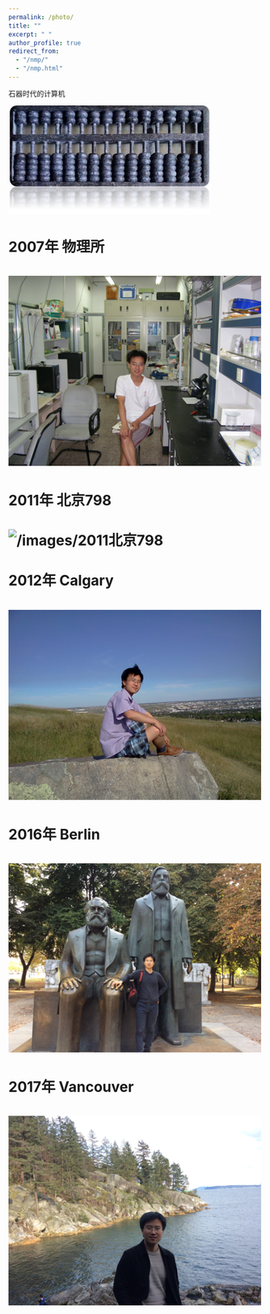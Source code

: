 ```yaml
---
permalink: /photo/
title: ""
excerpt: " "
author_profile: true
redirect_from: 
  - "/nmp/"
  - "/nmp.html"
---
```


 石器时代的计算机

 <img src="/images/算盘.jpg" alt="/images/算盘" width="400"/>

# 2007年 物理所

# <img src="/images/2007.JPG" alt="/images/2007物理所" width="500"/>

# 2011年 北京798

# <img src="/images/2011北京798.JPG" alt="/images/2011北京798" width="500"/>

# 2012年 Calgary

# <img src="/images/2012.jpg" alt="/images/2012" width="500"/>

# 2016年 Berlin

# <img src="/images/2016.JPG" alt="/images/2016" width="500"/>

# 2017年 Vancouver

# <img src="/images/2017温哥华.JPG" alt="/images/2017温哥华" width="500"/>

